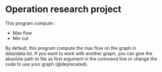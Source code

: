 # Operation research project

This program compute : 
- Max flow
- Min cut

By default, this program compute the max flow on the graph in data/data.txt.
If you want to work with another graph, you can give the absolute path to file 
as first argument in the command line or change the code to use your graph (@deprecated).

